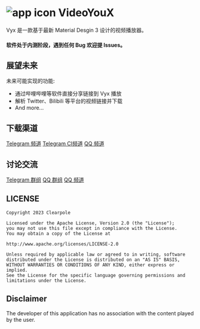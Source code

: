 # ![app icon](https://img-blog.csdnimg.cn/651abd8e43fb44a49c1182c301272306.png) VideoYouX
Vyx 是一款基于最新 Material Desgin 3 设计的视频播放器。


#### 软件处于内测阶段，遇到任何 Bug 欢迎提 Issues。


## 展望未来

未来可能实现的功能:
* 通过哔哩哔哩等软件直接分享链接到 Vyx 播放
* 解析 Twitter、Bilibili 等平台的视频链接并下载
* And more...

## 下载渠道
[Telegram 频道](https://t.me/VyxNotice)
[Telegram CI频道](https://t.me/VyxCiBuild)
[QQ 频道]()

## 讨论交流
[Telegram 群组](https://t.me/VyxChatting)
[QQ 群组](http://qm.qq.com/cgi-bin/qm/qr?_wv=1027&k=kuEgTkhx0YOeQVfCHpVCJvJRiZ2zvxlr&authKey=ufq2trrmsXJYXsw8uCP7C%2FN2pDSTyYzToW%2F7DM68pCYWf6%2FDjqW2rd4ImGqBWNLQ&noverify=0&group_code=854785060)
[QQ 频道]()

## LICENSE
    Copyright 2023 Clearpole

    Licensed under the Apache License, Version 2.0 (the "License");
    you may not use this file except in compliance with the License.
    You may obtain a copy of the License at

    http://www.apache.org/licenses/LICENSE-2.0

    Unless required by applicable law or agreed to in writing, software
    distributed under the License is distributed on an "AS IS" BASIS,
    WITHOUT WARRANTIES OR CONDITIONS OF ANY KIND, either express or implied.
    See the License for the specific language governing permissions and
    limitations under the License.

## Disclaimer
The developer of this application has no association with the content played by the user.
